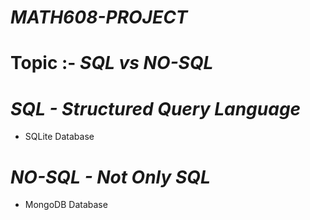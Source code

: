 # _MATH608-PROJECT_

# Topic :- _SQL vs NO-SQL_

# _SQL - Structured Query Language_
   - SQLite Database
# _NO-SQL - Not Only SQL_
   - MongoDB Database
